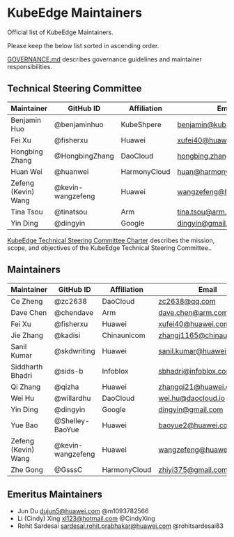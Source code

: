 # KubeEdge Maintainers

 Official list of KubeEdge Maintainers.

 Please keep the below list sorted in ascending order.

 [GOVERNANCE.md](https://github.com/kubeedge/community/blob/master/GOVERNANCE.md)
 describes governance guidelines and maintainer responsibilities.

## Technical Steering Committee

| Maintainer          | GitHub ID         | Affiliation  | Email |
|---------------------|-------------------|--------------| ----------- |
| Benjamin Huo        | @benjaminhuo      | KubeShpere   | <benjamin@kubesphere.io> |
| Fei Xu              | @fisherxu         | Huawei       | <xufei40@huawei.com> |
| Hongbing Zhang      | @HongbingZhang    | DaoCloud     | <hongbing.zhang@daocloud.io> |
| Huan Wei            | @huanwei          | HarmonyCloud | <huan@harmonycloud.cn> |
| Zefeng (Kevin) Wang | @kevin-wangzefeng | Huawei       | <wangzefeng@huawei.com> |
| Tina Tsou           | @tinatsou         | Arm          | <tina.tsou@arm.com> |
| Yin Ding            | @dingyin          | Google       | <dingyin@gmail.com> |

[KubeEdge Technical Steering Committee Charter](https://github.com/kubeedge/community/blob/master/commitee-technical-steering/charter.md)
describes the mission, scope, and objectives of the KubeEdge Technical Steering Committee..

## Maintainers

| Maintainer          | GitHub ID         | Affiliation   | Email |
|---------------------|-------------------|---------------| ----------- |
| Ce Zheng            | @zc2638           | DaoCloud      | <zc2638@qq.com> |
| Dave Chen           | @chendave         | Arm           | <dave.chen@arm.com> |
| Fei Xu              | @fisherxu         | Huawei        | <xufei40@huawei.com> |
| Jie Zhang           | @kadisi           | Chinaunicom   | <zhangj1165@chinaunicom.cn> |
| Sanil Kumar         | @skdwriting       | Huawei        | <sanil.kumar@huawei.com> |
| Siddharth Bhadri    | @sids-b           | Infoblox      | <sbhadri@infoblox.com> |
| Qi Zhang            | @qizha            | Huawei        | <zhangqi21@huawei.com> |
| Wei Hu              | @willardhu        | DaoCloud      | <wei.hu@daocloud.io> |
| Yin Ding            | @dingyin          | Google        | <dingyin@gmail.com> |
| Yue Bao             | @Shelley-BaoYue   | Huawei        | <baoyue2@huawei.com> |
| Zefeng (Kevin) Wang | @kevin-wangzefeng | Huawei        | <wangzefeng@huawei.com> |
| Zhe Gong            | @GsssC            | HarmonyCloud  | <zhiyi375@gmail.com> |

## Emeritus Maintainers
* Jun Du <dujun5@huawei.com> @m1093782566
* Li (Cindy) Xing <xl123@hotmail.com> @CindyXing
* Rohit Sardesai <sardesai.rohit.prabhakar@huawei.com> @rohitsardesai83
